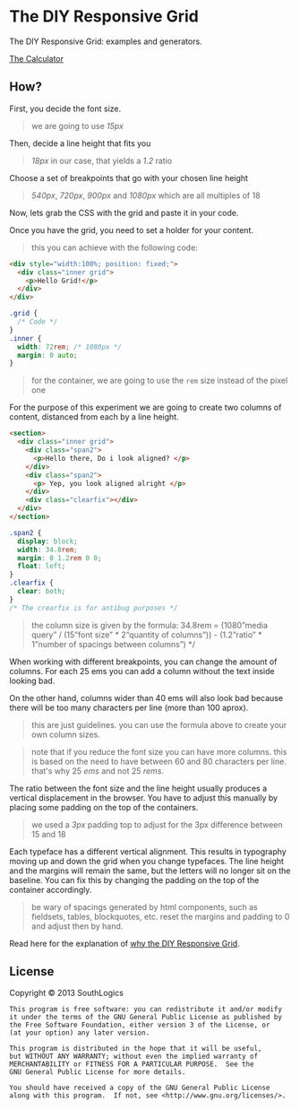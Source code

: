The DIY Responsive Grid
=======================

The DIY Responsive Grid: examples and generators.

[The Calculator](http://southlogics.github.io/diy-responsive-grid/calculator/)

How?
----

First, you decide the font size.

> we are going to use *15px*

Then, decide a line height that fits you

> *18px* in our case, that yields a *1.2* ratio

Choose a set of breakpoints that go with your chosen line height

> *540px*, *720px*, *900px* and *1080px* which are all multiples of 18

Now, lets grab the CSS with the grid and paste it in your code.

Once you have the grid, you need to set a holder for your content. 

> this you can achieve with the following code:

```html
<div style="width:100%; position: fixed;">
  <div class="inner grid">
    <p>Hello Grid!</p>
  </div>
</div>
```

```css
.grid {
  /* Code */
}
.inner {
  width: 72rem; /* 1080px */
  margin: 0 auto;
}
```

> for the container, we are going to use the `rem` size instead of the pixel one

For the purpose of this experiment we are going to create two columns of content, distanced from each by a line height.

```html
<section>
  <div class="inner grid">
    <div class="span2">
      <p>Hello there, Do i look aligned? </p>
    </div>
    <div class="span2">
      <p> Yep, you look aligned alright </p> 
    </div>
    <div class="clearfix"></div>
  </div>
</section>
```

```css
.span2 {
  display: block;
  width: 34.8rem; 
  margin: 0 1.2rem 0 0;
  float: left;
}
.clearfix {
  clear: both;
}
/* The crearfix is for antibug purposes */
```

> the column size is given by the formula:
> 34.8rem = (1080”media query” / (15”font size” * 2“quantity of columns”)) - (1.2”ratio” * 1”number of spacings between columns”) */

When working with different breakpoints, you can change the amount of columns. For each 25 ems you can add a column without the text inside looking bad. 

On the other hand, columns wider than 40 ems will also look bad because there will be too many characters per line (more than 100 aprox).

> this are just guidelines. you can use the formula above to create your own column sizes.

> note that if you reduce the font size you can have more columns. this is based on the need to have between 60 and 80 characters per line. that's why 25 *ems* and not 25 *rems*.

The ratio between the font size and the line height usually produces a vertical displacement in the browser. You have to adjust this manually by placing some padding on the top of the containers.

> we used a *3px* padding top to adjust for the 3px difference between 15 and 18

Each typeface has a different vertical alignment. This results in typography moving up and down the grid when you change typefaces. The line height and the margins will remain the same, but the letters will no longer sit on the baseline. You can fix this by changing the padding on the top of the container accordingly.

> be wary of spacings generated by html components, such as fieldsets, tables, blockquotes, etc. reset the margins and padding to 0 and adjust then by hand.

Read here for the explanation of [why the DIY Responsive Grid](https://coderwall.com/p/9jh9wq).

License
-------

Copyright © 2013 SouthLogics

    This program is free software: you can redistribute it and/or modify
    it under the terms of the GNU General Public License as published by
    the Free Software Foundation, either version 3 of the License, or
    (at your option) any later version.

    This program is distributed in the hope that it will be useful,
    but WITHOUT ANY WARRANTY; without even the implied warranty of
    MERCHANTABILITY or FITNESS FOR A PARTICULAR PURPOSE.  See the
    GNU General Public License for more details.

    You should have received a copy of the GNU General Public License
    along with this program.  If not, see <http://www.gnu.org/licenses/>.